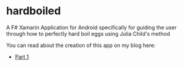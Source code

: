hardboiled
==========

A F# Xamarin Application for Android specifically for guiding the user through how to perfectly hard boil eggs using Julia Child's method

You can read about the creation of this app on my blog here:
- [Part 1](http://blog.duaneedwards.net/blog/monkey-business-1/)
